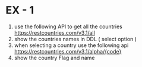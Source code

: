 # EX - 1 
1. use the following API to get all the countries https://restcountries.com/v3.1/all
2. show the countries names in DDL ( select option )
3. when selecting a country use the following api https://restcountries.com/v3.1/alpha/{code}
4. show the country Flag and name
